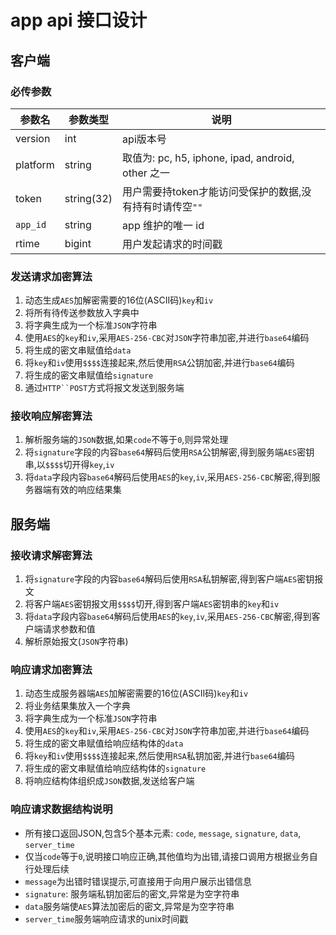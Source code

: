 # app api 接口设计

## 客户端

### 必传参数

参数名 | 参数类型 | 说明
------ | -------- | ---
version | int | api版本号
platform | string | 取值为: pc, h5, iphone, ipad, android, other 之一
token | string(32) | 用户需要持token才能访问受保护的数据,没有持有时请传空`""`
`app_id` | string | app 维护的唯一 id
rtime | bigint | 用户发起请求的时间戳

### 发送请求加密算法

1. 动态生成`AES`加解密需要的16位(ASCII码)`key`和`iv`
1. 将所有待传送参数放入字典中
1. 将字典生成为一个标准`JSON`字符串
1. 使用`AES`的`key`和`iv`,采用`AES-256-CBC`对`JSON`字符串加密,并进行`base64`编码
1. 将生成的密文串赋值给`data`
1. 将`key`和`iv`使用`$$$$`连接起来,然后使用`RSA`公钥加密,并进行`base64`编码
1. 将生成的密文串赋值给`signature`
1. 通过`HTTP``POST`方式将报文发送到服务端

### 接收响应解密算法

1. 解析服务端的`JSON`数据,如果`code`不等于`0`,则异常处理
1. 将`signature`字段的内容`base64`解码后使用`RSA`公钥解密,得到服务端`AES`密钥串,以`$$$$`切开得`key`,`iv`
1. 将`data`字段内容`base64`解码后使用`AES`的`key`,`iv`,采用`AES-256-CBC`解密,得到服务器端有效的响应结果集

## 服务端

### 接收请求解密算法

1. 将`signature`字段的内容`base64`解码后使用`RSA`私钥解密,得到客户端`AES`密钥报文
1. 将客户端`AES`密钥报文用`$$$$`切开,得到客户端`AES`密钥串的`key`和`iv`
1. 将`data`字段内容`base64`解码后使用`AES`的`key`,`iv`,采用`AES-256-CBC`解密,得到客户端请求参数和值
1. 解析原始报文(`JSON`字符串)

### 响应请求加密算法

1. 动态生成服务器端`AES`加解密需要的16位(ASCII码)`key`和`iv`
1. 将业务结果集放入一个字典
1. 将字典生成为一个标准`JSON`字符串
1. 使用`AES`的`key`和`iv`,采用`AES-256-CBC`对`JSON`字符串加密,并进行`base64`编码
1. 将生成的密文串赋值给响应结构体的`data`
1. 将`key`和`iv`使用`$$$$`连接起来,然后使用`RSA`私钥加密,并进行`base64`编码
1. 将生成的密文串赋值给响应结构体的`signature`
1. 将响应结构体组织成`JSON`数据,发送给客户端

### 响应请求数据结构说明

- 所有接口返回JSON,包含5个基本元素: `code`, `message`, `signature`, `data`, `server_time`
- 仅当`code`等于`0`,说明接口响应正确,其他值均为出错,请接口调用方根据业务自行处理后续
- `message`为出错时错误提示,可直接用于向用户展示出错信息
- `signature`: 服务端私钥加密后的密文,异常是为空字符串
- `data`服务端使`AES`算法加密后的密文,异常是为空字符串
- `server_time`服务端响应请求的unix时间戳

